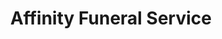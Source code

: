 ---
title: "Affinity Funeral Service"
url: /mechanicsville/affinity-funeral-service/
shop: funeral directors
---